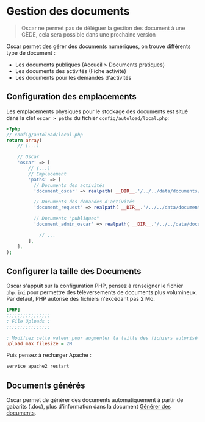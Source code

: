 # Gestion des documents

> Oscar ne permet pas de déléguer la gestion des document à une GÈDE, cela sera possible dans une prochaine version

Oscar permet des gérer des documents numériques, on trouve différents type de document :

 - Les documents publiques (Accueil > Documents pratiques)
 - Les documents des activités (Fiche activité)
 - Les documents pour les demandes d'activités

## Configuration des emplacements

Les emplacements physiques pour le stockage des documents est situé dans la clef `oscar > paths` du fichier `config/autoload/local.php`:

```php
<?php
// config/autoload/local.php
return array(
    // (...)

    // Oscar
    'oscar' => [
        // (...)
        // Emplacement
        'paths' => [
          // Documents des activités
          'document_oscar' => realpath( __DIR__.'/../../data/documents/activity/'),

          // Documents des demandes d'activités
          'document_request' => realpath( __DIR__.'/../../data/documents/request'),

          // Documents 'publiques"
          'document_admin_oscar' => realpath( __DIR__.'/../../data/documents/public/'),

            // ...
        ],
    ],
);
```

## Configurer la taille des Documents

Oscar s'appuit sur la configuration PHP, pensez à renseigner le fichier `php.ini` pour permettre des téléversements de documents plus volumineux. Par défaut, PHP autorise des fichiers n'excédant pas 2 Mo.

```ini
[PHP]
;;;;;;;;;;;;;;;;
; File Uploads ;
;;;;;;;;;;;;;;;;

; Modifiez cette valeur pour augmenter la taille des fichiers autorisé
upload_max_filesize = 2M
```

Puis pensez à recharger Apache :

```bash
service apache2 restart
```

## Documents générés

Oscar permet de générer des documents automatiquement à partir de gabarits (.doc), plus d'information dans la document [Générer des documents](generated-documents.md). 